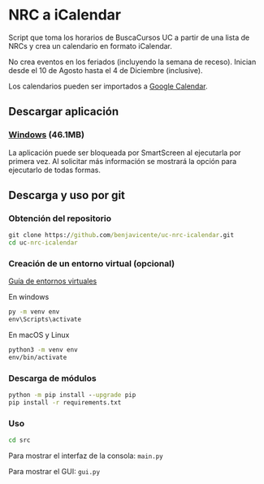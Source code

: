 # NRC a iCalendar

Script que toma los horarios de BuscaCursos UC a partir de una lista
de NRCs y crea un calendario en formato iCalendar.

No crea eventos en los feriados (incluyendo la semana de receso).
Inician desde el 10 de Agosto hasta el 4 de Diciembre (inclusive).

Los calendarios pueden ser importados a [Google Calendar][gg-import].

## Descargar aplicación

### [Windows] (46.1MB)

La aplicación puede ser bloqueada por SmartScreen al ejecutarla por
primera vez. Al solicitar más información se mostrará la opción para
ejecutarlo de todas formas.

## Descarga y uso por git

### Obtención del repositorio

```cmd
git clone https://github.com/benjavicente/uc-nrc-icalendar.git
cd uc-nrc-icalendar
```

### Creación de un entorno virtual (opcional)

[Guía de entornos virtuales][venv-guide]

En windows

```cmd
py -m venv env
env\Scripts\activate
```

En macOS y Linux

```bash
python3 -m venv env
env/bin/activate
```

### Descarga de módulos

```cmd
python -m pip install --upgrade pip
pip install -r requirements.txt
```

### Uso

```cmd
cd src
```

Para mostrar el interfaz de la consola: `main.py`

Para mostrar el GUI: `gui.py`



[windows]: https://github.com/benjavicente/uc-nrc-icalendar/releases/download/v0.3/uc-nrc-icalendar.exe
[gg-import]: https://calendar.google.com/calendar/r/settings/export
[venv-guide]: https://packaging.python.org/guides/installing-using-pip-and-virtual-environments/#creating-a-virtual-environment
